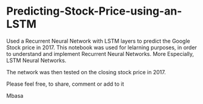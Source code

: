 # Predicting-Stock-Price-using-an-LSTM
Used a Recurrent Neural Network with LSTM layers to predict the Google Stock price in 2017.
This notebook was used for lelarning purposes, in order to understand and implement Recurrent Neural Networks. More Especially, LSTM Neural Networks.

The network was then tested on the closing stock price in 2017.

Please feel free, to share, comment or add to it

Mbasa
